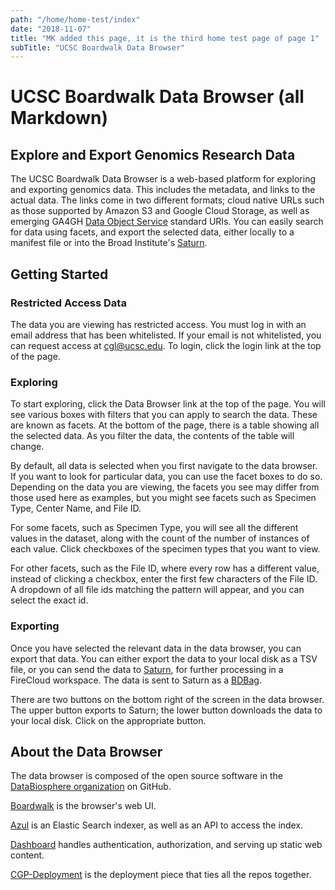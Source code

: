```yaml
---
path: "/home/home-test/index"
date: "2018-11-07"
title: "MK added this page, it is the third home test page of page 1"
subTitle: "UCSC Boardwalk Data Browser"
---
```

# UCSC Boardwalk Data Browser (all Markdown)
## Explore and Export Genomics Research Data
The UCSC Boardwalk Data Browser is a web-based platform for exploring and exporting genomics data. This includes the metadata, and links to the actual data. The links come in two different formats; cloud native URLs such as those supported by Amazon S3 and Google Cloud Storage, as well as emerging GA4GH <a href="https://github.com/ga4gh/data-object-service-schemas" target="_blank">Data Object Service</a> standard URIs. You can easily search for data using facets, and export the selected data, either locally to a manifest file or into the Broad Institute's [Saturn](https://bvdp-saturn-prod.appspot.com/).

## Getting Started

### Restricted Access Data
The data you are viewing has restricted access. You must log in with an email address that has been whitelisted. If your email is not whitelisted, you can request access at [cgl@ucsc.edu](mailto:cgl@ucsc.edu/?target=_blank). To login, click the login link at the top of the page.

### Exploring
To start exploring, click the Data Browser link at the top of the page. You will see various boxes with filters that you can apply to search the data. These are known as facets. At the bottom of the page, there is a table showing all the selected data. As you filter the data, the contents of the table will change.

By default, all data is selected when you first navigate to the data browser. If you want to look for particular data, you can use the facet boxes to do so. Depending on the data you are viewing, the facets you see may differ from those used here as examples, but you might see facets such as Specimen Type, Center Name, and File ID.

For some facets, such as Specimen Type, you will see all the different values in the dataset, along with the count of the number of instances of each value. Click checkboxes of the specimen types that you want to view.

For other facets, such as the File ID, where every row has a different value, instead of clicking a checkbox, enter the first few characters of the File ID. A dropdown of all file ids matching the pattern will appear, and you can select the exact id.

### Exporting
Once you have selected the relevant data in the data browser, you can export that data. You can
either export the data to your local disk as a TSV file, or you can send the data to [Saturn](https://bvdp-saturn-prod.appspot.com/), for further processing in a FireCloud workspace. The data is sent to Saturn as a [BDBag](http://bd2k.ini.usc.edu/tools/bdbag/).

There are two buttons on the bottom right of the screen in the data browser. The upper button
exports to Saturn; the lower button downloads the data to your local disk. Click on the appropriate button.

## About the Data Browser
The data browser is composed of the open source software in the [DataBiosphere organization](https://github.com/DataBiosphere) on GitHub.

[Boardwalk](https://github.com/DataBiosphere/cgp-boardwalk) is the browser's web UI.

[Azul](https://github.com/DataBiosphere/azul) is an Elastic Search indexer, as well as an API to access the index.

[Dashboard](https://github.com/DataBiosphere/cgp-dashboard) handles authentication, authorization, and serving up static web content.

[CGP-Deployment](https://github.com/DataBiosphere/cgp-deployment) is the deployment piece that ties all the repos together.
